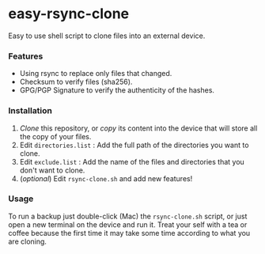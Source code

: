 # easy-rsync-clone
Easy to use shell script to clone files into an external device.

### Features

  * Using rsync to replace only files that changed.
  * Checksum to verify files (sha256).
  * GPG/PGP Signature to verify the authenticity of the hashes.

### Installation

  1. *Clone* this repository, or *copy* its content into the device that will store all the copy of your files.
  2. Edit `directories.list` : Add the full path of the directories you want to clone.
  3. Edit `exclude.list` : Add the name of the files and directories that you don't want to clone.
  4. (*optional*) Edit `rsync-clone.sh` and add new features!

### Usage
To run a backup just double-click (Mac) the `rsync-clone.sh` script, or just open a new terminal on the device and run it.
Treat your self with a tea or coffee because the first time it may take some time according to what you are cloning.
